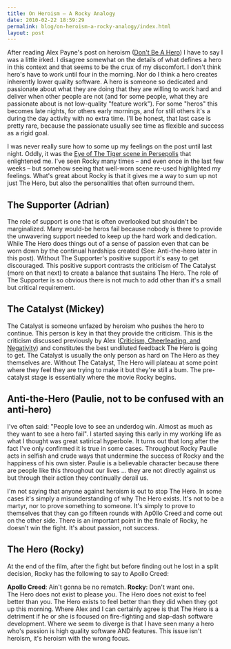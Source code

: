 ```yaml
---
title: On Heroism – A Rocky Analogy
date: 2010-02-22 18:59:29
permalink: blog/on-heroism-a-rocky-analogy/index.html
layout: post
---
```


After reading Alex Payne's post on heroism ([Don't Be A Hero](http://al3x.net/2010/01/09/dont-be-a-hero.html)) I have to say I was a
little irked. I disagree somewhat on the details of what defines a hero in
this context and that seems to be the crux of my discomfort. I don't think
hero's have to work until four in the morning. Nor do I think a hero creates
inherently lower quality software. A hero is someone so dedicated and
passionate about what they are doing that they are willing to work hard and
deliver when other people are not (and for some people, what they are
passionate about is not low-quality "feature work"). For some "heros" this
becomes late nights, for others early mornings, and for still others it's a
during the day activity with no extra time. I'll be honest, that last case is
pretty rare, because the passionate usually see time as flexible and success
as a rigid goal.

I was never really sure how to some up my feelings on the post until last
night. Oddly, it was the [Eye of The Tiger scene in Persepolis](http://www.youtube.com/watch?v=rlIAmCfHzbg) that enlightened me. I've seen
Rocky many times – and even once in the last few weeks – but somehow seeing
that well-worn scene re-used highlighted my feelings. What's great about Rocky
is that it gives me a way to sum up not just The Hero, but also the
personalities that often surround them.

## The Supporter (Adrian)

The role of support is one that is often overlooked but shouldn't be
marginalized. Many would-be heros fail because nobody is there to provide the
unwavering support needed to keep up the hard work and dedication. While The
Hero does things out of a sense of passion even that can be worn down by the
continual hardships created (See: Anti-the-hero later in this post). Without
The Supporter's positive support it's easy to get discouraged. This positive
support contrasts the criticism of The Catalyst (more on that next) to create
a balance that sustains The Hero. The role of The Supporter is so obvious
there is not much to add other than it's a small but critical requirement.

## The Catalyst (Mickey)

The Catalyst is someone unfazed by heroism who pushes the hero to continue.
This person is key in that they provide the criticism. This is the criticism
discussed previously by Alex ([Criticism, Cheerleading, and Negativity](http://al3x.net/2009/12/06/criticism.html)) and constitutes the
best undiluted feedback The Hero is going to get. The Catalyst is usually the
only person as hard on The Hero as they themselves are. Without The Catalyst,
The Hero will plateau at some point where they feel they are trying to make it
but they're still a bum. The pre-catalyst stage is essentially where the movie
Rocky begins.

## Anti-the-Hero (Paulie, not to be confused with an anti-hero)

I've often said: "People love to see an underdog win. Almost as much as they
want to see a hero fail". I started saying this early in my working life as
what I thought was great satirical hyperbole. It turns out that long after the
fact I've only confirmed it is true in some cases. Throughout Rocky Paulie
acts in selfish and crude ways that undermine the success of Rocky and the
happiness of his own sister. Paulie is a believable character because there
are people like this throughout our lives … they are not directly against us
but through their action they continually derail us.

I'm not saying that anyone against heroism is out to stop The Hero. In some
cases it's simply a misunderstanding of why The Hero exists. It's not to be a
martyr, nor to prove something to someone. It's simply to prove to themselves
that they can go fifteen rounds with Ap0llo Creed and come out on the other
side. There is an important point in the finale of Rocky, he doesn't win the
fight. It's about passion, not success.

## The Hero (Rocky)

At the end of the film, after the fight but before finding out he lost in a
split decision, Rocky has the following to say to Apollo Creed:

**Apollo Creed**: Ain't gonna be no rematch. **Rocky**: Don't want one.  
The Hero does not exist to please you. The Hero does not exist to feel better
than you. The Hero exists to feel better than they did when they got up this
morning. Where Alex and I can certainly agree is that The Hero is a detriment
if he or she is focused on fire-fighting and slap-dash software development.
Where we seem to diverge is that I have seen many a hero who's passion is high
quality software AND features. This issue isn't heroism, it's heroism with the
wrong focus.
